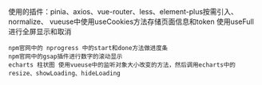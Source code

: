 使用的插件：pinia、axios、vue-router、less、element-plus按需引入、normalize、
    vueuse中使用useCookies方法存储页面信息和token
            使用useFull进行全屏显示和取消

    npm官网中的 nprogress 中的start和done方法做进度条
    npm官网中的gsap插件进行数字的滚动显示
    echarts 柱状图 使用vueuse中的监听对象大小改变的方法，然后调用echarts中的resize、showLoading、hideLoading
